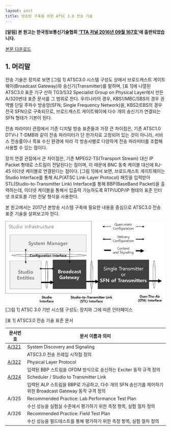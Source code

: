 ```yaml
---
layout: post
title: 방송망 구축을 위한 ATSC 3.0 전송 기술 
---
```


**[알림] 본 원고는 한국정보통신기술협회 ['TTA 저널 2016년 09월 167호'](http://www.tta.or.kr/data/reporthosulist_view.jsp?kind_num=1&hosu=167)에 출판되었습니다.**

[본문 다운로드](http://www.tta.or.kr/data/reportDown.jsp?news_num=4619)

## 1. 머리말

  전송 기술은 장치로 보면 [그림 1] ATSC3.0 시스템 구성도 상에서 브로드캐스트 게이트웨이(Broadcast Gateway)와 송신기(Transmitter)를 말하며, [표 1]에 나열된 ATSC3.0 표준 기구 산하 TG3/S32 Specialist Group on Physical Layer에서 만든 A/320번대 표준 문서를 그 범위로 한다. 우리나라의 경우, KBS1/MBC/SBS의 경우 권역별 단일 주파수 방송망(SFN; Single Frequency Network)을, KBS2/EBS의 경우 전국 SFN으로 구축되므로, 브로드캐스트 게이트웨이에 다수 개의 송신기가 연결되는 SFN 형태가 기본이 된다.
  
  전송 파라미터 관점에서 기존 디지털 방송 표준들과 가장 큰 차이점은, 기존 ATSC1.0 DTV나 T-DMB와 같이 전송 파라미터가 단 한가지로 고정되어 있는 것이 아니라, 서비스 전송률이나 목표 수신 환경에 따라 각 방송사별로 다양하게 전송 파라미터를 조합해 사용할 수 있는 점이다.
  
  장치 연결 관점에서 큰 차이점은, 기존 MPEG2-TS(Transport Stream) 대신 IP Packet 형태로 스트림이 전달된다는 점이며, 이 때문에 BNC 동축 케이블 대신에 RJ-45 이더넷 케이블로 연결된다는 점이다. [그림 1]에서 보면, 브로드캐스트 게이트웨이는 Studio Interface를 통해 ALP(ATSC Link-Layer Protocol) 패킷을 입력받아 STL(Studio-to-Transmitter Link) Interface를 통해 BBP(BaseBand Packet)을 출력하는데, 이더넷 케이블을 통해서 입출력 가능하도록 RTP/UDP/IP 형태의 표준 인터넷 프로토콜 기반 전달 형식을 사용한다.
  
  본 원고에서는 2017년 본방송 시스템 구축에 필요한 내용을 중심으로 ATSC3.0 전송 표준 기술을 살펴보고자 한다.

![그림 1](/images/TTAjournal_Sept2016.jpg)
[그림 1] ATSC 3.0 기반 시스템 구성도: 장치와 그에 따른 인터페이스



[표 1] ATSC3.0 전송 기술 표준 문서

| 문서번호  | 문서 이름과 의미                                  |
|----------|-------------------------------------------------|
| [A/321](http://atsc.org/atsc-30-standard/a3212016-system-discovery-signaling/)    | System Discovery and Signaling                  |
|          | ATSC3.0 전송 프레임 시작점 정의                    |
| [A/322](http://atsc.org/atsc-30-standard/a3222016-physical-layer-protocol/)    | Physical Layer Protocol                         |
|          | 입력된 BBP 스트림을 OFDM 방식으로 송신하는 Exciter 동작 규격 정의 |
| [A/324](http://atsc.org/candidate-standard/a324-atsc-candidate-standard-scheduler-studio-transmitter-link/)    | Scheduler / Studio to Transmitter Link          |
|          | 입력된 ALP 스트림을 BBP로 가공하고, 다수 개의 SFN 송신기를 제어하기 위한 Broadcast Gateway 동작 규격 정의                                             |
| A/325    | Recommended Practice: Lab Performance Test Plan |
|          | 수신 성능을 실험실 수준에서 평가하기 위한 측정 항목, 실험 절차 정의                                            |
| A/326    | Recommended Practice: Field Test Plan           |
|          | 수신 성능을 필드테스트를 통해 평가하기 위한 측정 항목, 실험 절차 정의                                             |
